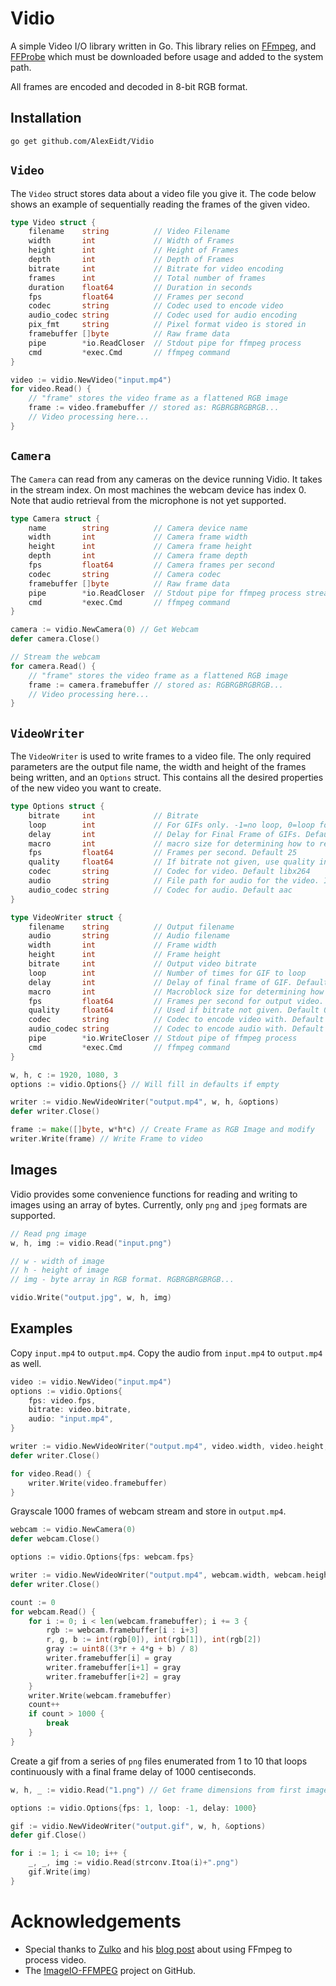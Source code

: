 # Vidio

A simple Video I/O library written in Go. This library relies on [FFmpeg](https://www.ffmpeg.org/), and [FFProbe](https://www.ffmpeg.org/) which must be downloaded before usage and added to the system path.

All frames are encoded and decoded in 8-bit RGB format.

## Installation

```
go get github.com/AlexEidt/Vidio
```

## `Video`

The `Video` struct stores data about a video file you give it. The code below shows an example of sequentially reading the frames of the given video.

```go
type Video struct {
	filename    string          // Video Filename
	width       int             // Width of Frames
	height      int             // Height of Frames
	depth       int             // Depth of Frames
	bitrate     int             // Bitrate for video encoding
	frames      int             // Total number of frames
	duration    float64         // Duration in seconds
	fps         float64         // Frames per second
	codec       string          // Codec used to encode video
	audio_codec string          // Codec used for audio encoding
	pix_fmt     string          // Pixel format video is stored in
	framebuffer []byte          // Raw frame data
	pipe        *io.ReadCloser  // Stdout pipe for ffmpeg process
	cmd         *exec.Cmd       // ffmpeg command
}
```

```go
video := vidio.NewVideo("input.mp4")
for video.Read() {
	// "frame" stores the video frame as a flattened RGB image
	frame := video.framebuffer // stored as: RGBRGBRGBRGB...
	// Video processing here...
}
```

## `Camera`

The `Camera` can read from any cameras on the device running Vidio. It takes in the stream index. On most machines the webcam device has index 0. Note that audio retrieval from the microphone is not yet supported.

```go
type Camera struct {
	name        string          // Camera device name
	width       int             // Camera frame width
	height      int             // Camera frame height
	depth       int             // Camera frame depth
	fps         float64         // Camera frames per second
	codec       string          // Camera codec
	framebuffer []byte          // Raw frame data
	pipe        *io.ReadCloser  // Stdout pipe for ffmpeg process streaming webcam
	cmd         *exec.Cmd       // ffmpeg command
}
```

```go
camera := vidio.NewCamera(0) // Get Webcam
defer camera.Close()

// Stream the webcam
for camera.Read() {
	// "frame" stores the video frame as a flattened RGB image
	frame := camera.framebuffer // stored as: RGBRGBRGBRGB...
	// Video processing here...
}
```

## `VideoWriter`

The `VideoWriter` is used to write frames to a video file. The only required parameters are the output file name, the width and height of the frames being written, and an `Options` struct. This contains all the desired properties of the new video you want to create.

```go
type Options struct {
	bitrate     int             // Bitrate
	loop        int             // For GIFs only. -1=no loop, 0=loop forever, >0=loop n times
	delay       int             // Delay for Final Frame of GIFs. Default -1 (Use same delay as previous frame)
	macro       int             // macro size for determining how to resize frames for codecs. Default 16
	fps         float64         // Frames per second. Default 25
	quality     float64         // If bitrate not given, use quality instead. Must be between 0 and 1. 0:best, 1:worst
	codec       string          // Codec for video. Default libx264
	audio       string          // File path for audio for the video. If no audio, audio=nil.
	audio_codec string          // Codec for audio. Default aac
}
```

```go
type VideoWriter struct {
	filename    string          // Output filename
	audio       string          // Audio filename
	width       int             // Frame width
	height      int             // Frame height
	bitrate     int             // Output video bitrate
	loop        int             // Number of times for GIF to loop
	delay       int             // Delay of final frame of GIF. Default -1 (same delay as previous frame)
	macro       int             // Macroblock size for determining how to resize frames for codecs
	fps         float64         // Frames per second for output video. Default 25
	quality     float64         // Used if bitrate not given. Default 0.5
	codec       string          // Codec to encode video with. Default libx264
	audio_codec string          // Codec to encode audio with. Default aac
	pipe        *io.WriteCloser // Stdout pipe of ffmpeg process
	cmd         *exec.Cmd       // ffmpeg command
}
```

```go
w, h, c := 1920, 1080, 3
options := vidio.Options{} // Will fill in defaults if empty

writer := vidio.NewVideoWriter("output.mp4", w, h, &options)
defer writer.Close()

frame := make([]byte, w*h*c) // Create Frame as RGB Image and modify
writer.Write(frame) // Write Frame to video
```

## Images

Vidio provides some convenience functions for reading and writing to images using an array of bytes. Currently, only `png` and `jpeg` formats are supported.

```go
// Read png image
w, h, img := vidio.Read("input.png")

// w - width of image
// h - height of image
// img - byte array in RGB format. RGBRGBRGBRGB...

vidio.Write("output.jpg", w, h, img)
```

## Examples

Copy `input.mp4` to `output.mp4`. Copy the audio from `input.mp4` to `output.mp4` as well.

```go
video := vidio.NewVideo("input.mp4")
options := vidio.Options{
	fps: video.fps,
	bitrate: video.bitrate,
	audio: "input.mp4",
}

writer := vidio.NewVideoWriter("output.mp4", video.width, video.height, &options)
defer writer.Close()

for video.Read() {
    writer.Write(video.framebuffer)
}
```

Grayscale 1000 frames of webcam stream and store in `output.mp4`.

```go
webcam := vidio.NewCamera(0)
defer webcam.Close()

options := vidio.Options{fps: webcam.fps}

writer := vidio.NewVideoWriter("output.mp4", webcam.width, webcam.height, &options)
defer writer.Close()

count := 0
for webcam.Read() {
	for i := 0; i < len(webcam.framebuffer); i += 3 {
		rgb := webcam.framebuffer[i : i+3]
		r, g, b := int(rgb[0]), int(rgb[1]), int(rgb[2])
		gray := uint8((3*r + 4*g + b) / 8)
		writer.framebuffer[i] = gray
		writer.framebuffer[i+1] = gray
		writer.framebuffer[i+2] = gray
	}
	writer.Write(webcam.framebuffer)
	count++
	if count > 1000 {
		break
	}
}
```

Create a gif from a series of `png` files enumerated from 1 to 10 that loops continuously with a final frame delay of 1000 centiseconds.

```go
w, h, _ := vidio.Read("1.png") // Get frame dimensions from first image

options := vidio.Options{fps: 1, loop: -1, delay: 1000}

gif := vidio.NewVideoWriter("output.gif", w, h, &options)
defer gif.Close()

for i := 1; i <= 10; i++ {
	_, _, img := vidio.Read(strconv.Itoa(i)+".png")
	gif.Write(img)
}
```

# Acknowledgements

* Special thanks to [Zulko](http://zulko.github.io/) and his [blog post](http://zulko.github.io/blog/2013/09/27/read-and-write-video-frames-in-python-using-ffmpeg/) about using FFmpeg to process video.
* The [ImageIO-FFMPEG](https://github.com/imageio/imageio-ffmpeg/) project on GitHub.